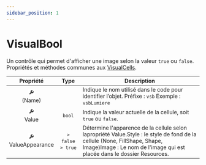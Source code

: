 ```yaml
---
sidebar_position: 1
---
```


# VisualBool

Un contrôle qui permet d'afficher une image selon la valeur `true` ou `false`. Propriétés et méthodes communes aux [VisualCells](https://sites.google.com/site/notionscsharpcem/gui---visualarrays/visualcells).

| Propriété | Type | Description |
| :-------: | :--: | ----------- |
| ![propriete](../../_00-shared/_propriete.png) <br/> (Name) | | Indique le nom utilisé dans le code pour identifier l’objet. Préfixe : `vsb` Exemple : `vsbLumiere` |
| ![propriete](../../_00-shared/_propriete.png) <br/> Value | `bool` | Indique la valeur actuelle de la cellule, soit `true` ou `false`. |
| ![propriete](../../_00-shared/_propriete.png) <br/> ValueAppearance | `> false > true` | Détermine l'apparence de la cellule selon lapropriété Value.Style : le style de fond de la cellule (None, FillShape, Shape, Image)Image : Le nom de l'image qui est placée dans le dossier Resources. |
